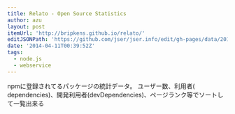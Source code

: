 ```yaml
---
title: Relato - Open Source Statistics
author: azu
layout: post
itemUrl: 'http://bripkens.github.io/relato/'
editJSONPath: 'https://github.com/jser/jser.info/edit/gh-pages/data/2014/04/index.json'
date: '2014-04-11T00:39:52Z'
tags:
  - node.js
  - webservice
---
```

npmに登録されてるパッケージの統計データ。
ユーザー数、利用者( dependencies)、開発利用者(devDependencies)、ページランク等でソートして一覧出来る
